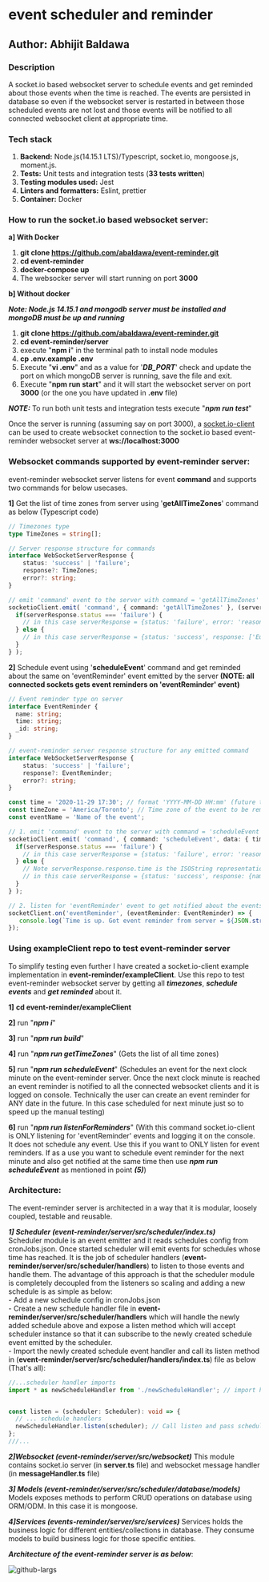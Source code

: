 # event scheduler and reminder

## Author: Abhijit Baldawa

### Description
A socket.io based websocket server to schedule events and get reminded about those events when the time is reached. The events are persisted in database so even if the websocket server is restarted in between those scheduled events are not lost and those events will be notified to all connected websocket client at appropriate time.

### Tech stack
1. **Backend:** Node.js(14.15.1 LTS)/Typescript, socket.io, mongoose.js, moment.js.
2. **Tests:** Unit tests and integration tests (**33 tests written**)
3. **Testing modules used:** Jest
4. **Linters and formatters:** Eslint, prettier
5. **Container:** Docker

### How to run the socket.io based websocket server:
**a] With Docker**
1. **git clone https://github.com/abaldawa/event-reminder.git**
2. **cd event-reminder**
3. **docker-compose up**
4. The websocker server will start running on port **3000**

**b] Without docker**

**_Note: Node.js 14.15.1 and mongodb server must be installed and mongoDB must be up and running_**
1. **git clone https://github.com/abaldawa/event-reminder.git**
2. **cd event-reminder/server**
3. execute "**npm i**" in the terminal path to install node modules
4. **cp .env.example .env**
5. Execute "**vi .env**" and as a value for '***DB_PORT***' check and update the port on which mongoDB server is running, save the file and exit.
6. Execute "**npm run start**" and it will start the websocket server on port **3000** (or the one you have updated in **.env** file)

**_NOTE:_** To run both unit tests and integration tests execute "**_npm run test_**"

Once the server is running (assuming say on port 3000), a [socket.io-client](https://github.com/socketio/socket.io-client) can be used to create websocket connection to the socket.io based event-reminder websocket server at **ws://localhost:3000**

### Websocket commands supported by event-reminder server:
event-reminder websocket server listens for event **command** and supports two commands for below usecases.

**1]** Get the list of time zones from server using '**getAllTimeZones**' command as below (Typescript code)
```typescript
// Timezones type
type TimeZones = string[];

// Server response structure for commands
interface WebSocketServerResponse {
    status: 'success' | 'failure';
    response?: TimeZones;
    error?: string;
}

// emit 'command' event to the server with command = 'getAllTimeZones' to get list of all time zones
socketioClient.emit( 'command', { command: 'getAllTimeZones' }, (serverResponse: WebSocketServerResponse) => {
  if(serverResponse.status === 'failure') {
    // in this case serverResponse = {status: 'failure', error: 'reason of error'}
  } else {
    // in this case serverResponse = {status: 'success', response: ['Europe/Berlin', 'America/Toronto', ...]}
  }
} );
```

**2]** Schedule event using '**scheduleEvent**' command and get reminded about the same 
on 'eventReminder' event emitted by the server
**(NOTE: all connected sockets gets event reminders on 'eventReminder' event)**
```typescript
// Event reminder type on server
interface EventReminder {
  name: string;
  time: string;
  _id: string;
}

// event-reminder server response structure for any emitted command
interface WebSocketServerResponse {
    status: 'success' | 'failure';
    response?: EventReminder;
    error?: string;
}

const time = '2020-11-29 17:30'; // format 'YYYY-MM-DD HH:mm' (future time at which this event is to be reminded)
const timeZone = 'America/Toronto'; // Time zone of the event to be reminded
const eventName = 'Name of the event';

// 1. emit 'command' event to the server with command = 'scheduleEvent' and 'data' to schedule an event at some point in the future
socketioClient.emit( 'command', { command: 'scheduleEvent', data: { time, timeZone, eventName } }, (serverResponse: WebSocketServerResponse) => {
  if(serverResponse.status === 'failure') {
    // in this case serverResponse = {status: 'failure', error: 'reason of error'}
  } else {
    // Note serverResponse.response.time is the ISOString representation of the passed-in 'time' along with its timeZone
    // in this case serverResponse = {status: 'success', response: {name: 'Name of the event', time: '2020-11-29T22:30:00.000Z', _id: 'some_mongo_id'}}
  }
} );

// 2. listen for 'eventReminder' event to get notified about the events whose time has reached
socketClient.on('eventReminder', (eventReminder: EventReminder) => {
   console.log(`Time is up. Got event reminder from server = ${JSON.stringify(eventReminder)}`);
});
```

### Using exampleClient repo to test event-reminder server
To simplify testing even further I have created a socket.io-client example implementation in **event-reminder/exampleClient**. 
Use this repo to test event-reminder websocket server by getting all ***timezones***, ***schedule events*** and ***get reminded*** about it.

**1]** **cd event-reminder/exampleClient**

**2]** run "***npm i***"

**3]** run "***npm run build***"

**4]** run "***npm run getTimeZones***" (Gets the list of all time zones)

**5]** run "***npm run scheduleEvent***" (Schedules an event for the next clock minute on the event-reminder server. Once the next clock minute is reached an event reminder is notified to all the connected websocket clients and it is logged on console. Technically the user can create an event reminder for ANY date in the future. In this case scheduled for next minute just so to speed up the manual testing)

**6]** run "***npm run listenForReminders***" (With this command socket.io-client is ONLY listening for 'eventReminder' events and logging it on the console. It does not schedule any event. Use this if you want to ONLY listen for event reminders. If as a use you want to schedule event reminder for the next minute and also get notified at the same time then use ***npm run scheduleEvent*** as mentioned in point ***(5)***)

### Architecture:
The event-reminder server is architected in a way that it is modular, loosely coupled, testable and reusable. 

***_1] Scheduler (event-reminder/server/src/scheduler/index.ts)_***  
Scheduler module is an event emitter and it reads schedules config from cronJobs.json. Once started scheduler will emit events for schedules whose time has reached. It is the job of scheduler handlers (**event-reminder/server/src/scheduler/handlers**) to listen to those events and handle them. The advantage of this approach is that the scheduler module is completely decoupled from the listeners so scaling and adding a new schedule is as simple as below:  
    - Add a new schedule config in cronJobs.json  
    - Create a new schedule handler file in **event-reminder/server/src/scheduler/handlers** which will handle the newly added schedule above and expose a listen method
      which will accept scheduler instance so that it can subscribe to the newly created schedule event emitted by the scheduler.  
    - Import the newly created schedule event handler and call its listen method in (**event-reminder/server/src/scheduler/handlers/index.ts**) file as below (That's all):
    
```typescript
//...scheduler handler imports
import * as newScheduleHandler from './newScheduleHandler'; // import here


const listen = (scheduler: Scheduler): void => {
  // ... schedule handlers
  newScheduleHandler.listen(scheduler); // Call listen and pass scheduler here
};
///...
```  
      
***_2]Websocket (event-reminder/server/src/websocket)_*** 
This module contains socket.io server (in **server.ts** file) and websocket message handler (in **messageHandler.ts** file)

***_3] Models (event-reminder/server/src/scheduler/database/models)_***
Models exposes methods to perform CRUD operations on database using ORM/ODM. In this case it is mongoose.

***_4]Services (events-reminder/server/src/services)_***
Services holds the business logic for different entities/collections in database. They consume models to build business logic for those specific entities. 

***Architecture of the event-reminder server is as below***:

![github-largs](https://user-images.githubusercontent.com/5449692/100554881-35905000-3298-11eb-91b4-241bcb200205.png)


